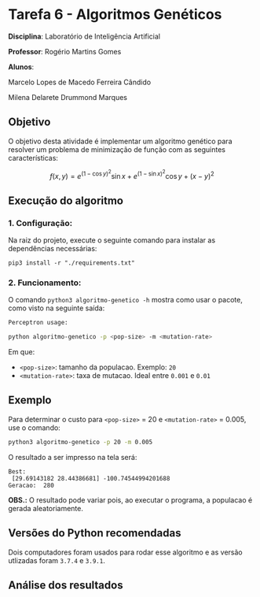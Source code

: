 # Tarefa 6 - Algoritmos Genéticos

**Disciplina**: Laboratório de Inteligência Artificial

**Professor**: Rogério Martins Gomes

**Alunos**:

Marcelo Lopes de Macedo Ferreira Cândido

Milena Delarete Drummond Marques

## Objetivo

O objetivo desta atividade é implementar um algoritmo genético para resolver um problema de minimização de função com as seguintes características:

```math
f(x, y) = e^{(1 − \cos{y})^2}\sin{x} + e^{(1 − \sin{x})^2}\cos{y} + (x - y)^2
```

## Execução do algoritmo

### 1. Configuração:
Na raiz do projeto, execute o seguinte comando para instalar as dependências necessárias:
```
pip3 install -r "./requirements.txt"
```

### 2. Funcionamento:
O comando `python3 algoritmo-genetico -h` mostra como usar o pacote, como visto na seguinte saída:
```bash
Perceptron usage:

python algoritmo-genetico -p <pop-size> -m <mutation-rate>
```
Em que:
- `<pop-size>`: tamanho da populacao. Exemplo: `20`
- `<mutation-rate>`: taxa de mutacao. Ideal entre `0.001` e `0.01`

## Exemplo

Para determinar o custo para `<pop-size>` = 20 e `<mutation-rate>` = 0.005, use o comando:
```bash
python3 algoritmo-genetico -p 20 -m 0.005
```

O resultado a ser impresso na tela será:
```
Best: 
 [29.69143182 28.44386681] -100.74544994201688
Geracao:  280
```

**OBS.:** O resultado pode variar pois, ao executar o programa, a populacao é gerada aleatoriamente. 

## Versões do Python recomendadas

Dois computadores foram usados para rodar esse algoritmo e as versão utlizadas foram `3.7.4` e `3.9.1`.

## Análise dos resultados

